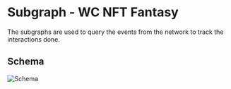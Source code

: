# Subgraph - WC NFT Fantasy

The subgraphs are used to query the events from the network to track the interactions done.

## Schema

![Schema](https://i.imgur.com/CA3oSu3.png)
